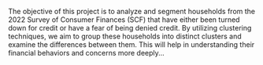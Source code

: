 The objective of this project is to analyze and segment households from the 2022 Survey of Consumer Finances (SCF) 
that have either been turned down for credit or have a fear of being denied credit. 
By utilizing clustering techniques, we aim to group these households into distinct clusters and examine the differences between them. 
This will help in understanding their financial behaviors and concerns more deeply...
